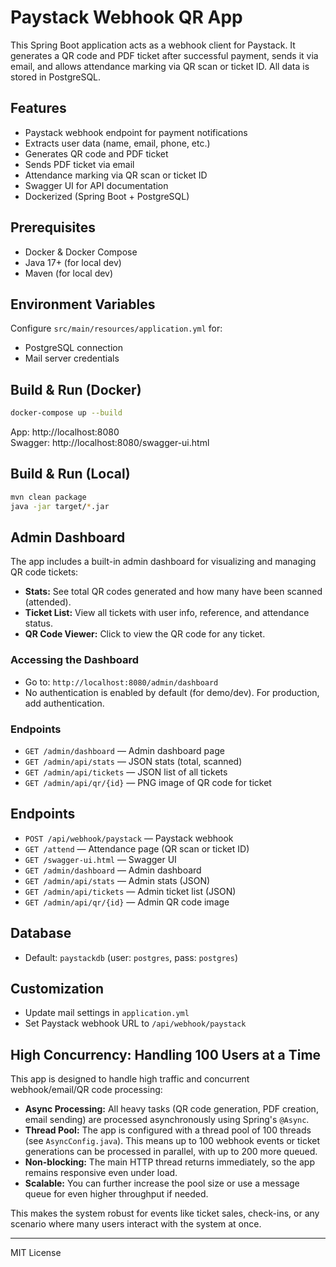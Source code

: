 # Paystack Webhook QR App

This Spring Boot application acts as a webhook client for Paystack. It generates a QR code and PDF ticket after successful payment, sends it via email, and allows attendance marking via QR scan or ticket ID. All data is stored in PostgreSQL.

## Features
- Paystack webhook endpoint for payment notifications
- Extracts user data (name, email, phone, etc.)
- Generates QR code and PDF ticket
- Sends PDF ticket via email
- Attendance marking via QR scan or ticket ID
- Swagger UI for API documentation
- Dockerized (Spring Boot + PostgreSQL)

## Prerequisites
- Docker & Docker Compose
- Java 17+ (for local dev)
- Maven (for local dev)

## Environment Variables
Configure `src/main/resources/application.yml` for:
- PostgreSQL connection
- Mail server credentials

## Build & Run (Docker)
```bash
docker-compose up --build
```
App: http://localhost:8080  
Swagger: http://localhost:8080/swagger-ui.html

## Build & Run (Local)
```bash
mvn clean package
java -jar target/*.jar
```

## Admin Dashboard

The app includes a built-in admin dashboard for visualizing and managing QR code tickets:

- **Stats:** See total QR codes generated and how many have been scanned (attended).
- **Ticket List:** View all tickets with user info, reference, and attendance status.
- **QR Code Viewer:** Click to view the QR code for any ticket.

### Accessing the Dashboard
- Go to: `http://localhost:8080/admin/dashboard`
- No authentication is enabled by default (for demo/dev). For production, add authentication.

### Endpoints
- `GET /admin/dashboard` — Admin dashboard page
- `GET /admin/api/stats` — JSON stats (total, scanned)
- `GET /admin/api/tickets` — JSON list of all tickets
- `GET /admin/api/qr/{id}` — PNG image of QR code for ticket

## Endpoints
- `POST /api/webhook/paystack` — Paystack webhook
- `GET /attend` — Attendance page (QR scan or ticket ID)
- `GET /swagger-ui.html` — Swagger UI
- `GET /admin/dashboard` — Admin dashboard
- `GET /admin/api/stats` — Admin stats (JSON)
- `GET /admin/api/tickets` — Admin ticket list (JSON)
- `GET /admin/api/qr/{id}` — Admin QR code image

## Database
- Default: `paystackdb` (user: `postgres`, pass: `postgres`)

## Customization
- Update mail settings in `application.yml`
- Set Paystack webhook URL to `/api/webhook/paystack`

## High Concurrency: Handling 100 Users at a Time

This app is designed to handle high traffic and concurrent webhook/email/QR code processing:

- **Async Processing:** All heavy tasks (QR code generation, PDF creation, email sending) are processed asynchronously using Spring's `@Async`.
- **Thread Pool:** The app is configured with a thread pool of 100 threads (see `AsyncConfig.java`). This means up to 100 webhook events or ticket generations can be processed in parallel, with up to 200 more queued.
- **Non-blocking:** The main HTTP thread returns immediately, so the app remains responsive even under load.
- **Scalable:** You can further increase the pool size or use a message queue for even higher throughput if needed.

This makes the system robust for events like ticket sales, check-ins, or any scenario where many users interact with the system at once.

---
MIT License 